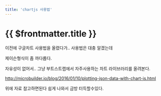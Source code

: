 ```yaml
---
title: 'chartjs 사용법'
---
```


# {{ $frontmatter.title }}


이전에 구글차트 사용법을 올렸다가.. 사용법은 대충 알겠는데

제이슨형식이 좀 까다롭다.

자유성이 없어서.. 그냥 부트스트랩에서 자주사용하는 차트 라이브러리를 올려본다.

 
http://microbuilder.io/blog/2016/01/10/plotting-json-data-with-chart-js.html


위에 자료 참고하면된다 쉽게 나와서 금방 터득할수있다. 